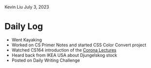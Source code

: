 Kevin Liu
July 3, 2023

# Daily Log
- Went Kayaking
- Worked on CS Primer Notes and started CSS Color Convert project
- Watched CS164 introduction of the [Corona Lectures](cs.drexel.edu/~bls96/corona)
- Heard back from IKEA USA about Djungelskog stock
- Posted on Daily Writing Challenge

